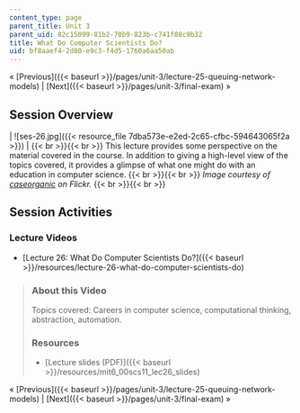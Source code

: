 ```yaml
---
content_type: page
parent_title: Unit 3
parent_uid: 82c15099-81b2-70b9-823b-c741f08c9b32
title: What Do Computer Scientists Do?
uid: bf8aaef4-2d80-e9c3-f4d5-1760a6aa50ab
---
```


« [Previous]({{< baseurl >}}/pages/unit-3/lecture-25-queuing-network-models) | [Next]({{< baseurl >}}/pages/unit-3/final-exam) »

Session Overview
----------------

| ![ses-26.jpg]({{< resource_file 7dba573e-e2ed-2c65-cfbc-594643065f2a >}}) |  {{< br >}}{{< br >}} This lecture provides some perspective on the material covered in the course. In addition to giving a high-level view of the topics covered, it provides a glimpse of what one might do with an education in computer science. {{< br >}}{{< br >}} _Image courtesy of [caseorganic](http://www.flickr.com/photos/caseorganic/4606080708/in/photostream/) on Flickr._ {{< br >}}{{< br >}}  

Session Activities
------------------

### Lecture Videos

*   [Lecture 26: What Do Computer Scientists Do?]({{< baseurl >}}/resources/lecture-26-what-do-computer-scientists-do)

> ### About this Video
> 
> Topics covered: Careers in computer science, computational thinking, abstraction, automation.
> 
> ### Resources
> 
> *   [Lecture slides (PDF)]({{< baseurl >}}/resources/mit6_00scs11_lec26_slides)

« [Previous]({{< baseurl >}}/pages/unit-3/lecture-25-queuing-network-models) | [Next]({{< baseurl >}}/pages/unit-3/final-exam) »